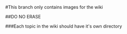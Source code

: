 #This branch only contains images for the wiki

##DO NO ERASE

###Each topic in the wiki should have it's own directory
